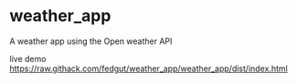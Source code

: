 # weather_app
A weather app using the Open weather API

live demo https://raw.githack.com/fedgut/weather_app/weather_app/dist/index.html